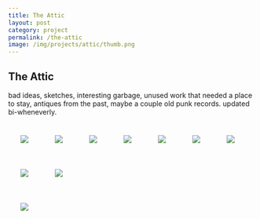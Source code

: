 ```yaml
---
title: The Attic
layout: post
category: project
permalink: /the-attic
image: /img/projects/attic/thumb.png
---
```


<style type="text/css">
	img{padding:25px;}
</style>

<div class='col10 margin2'>
<h2>The Attic</h2>

<p>bad ideas, sketches, interesting garbage, unused work that needed a place to stay, antiques from the past, maybe a couple old punk records. updated bi-wheneverly.</p>
</div>

<div class='center'>
	<img src='/img/projects/attic/pastel-01.png'/>
	<img src='/img/projects/attic/roadtrippers-marker.png' />
	<img src='/img/projects/attic/pastel-02.png'/>
	<img src='/img/projects/attic/guides-illos.gif' />
	<img src='/img/projects/attic/pastel-04.png' />
	<img src='/img/projects/attic/stay-home.jpg' />
	<img src='/img/projects/attic/js-1.png' />
	<img src='/img/projects/attic/pastel-03.png' />
	<img src='/img/projects/attic/js-2.png' />
</div>

<img src='/img/projects/attic/pornburger-01.jpg' class='center'/>